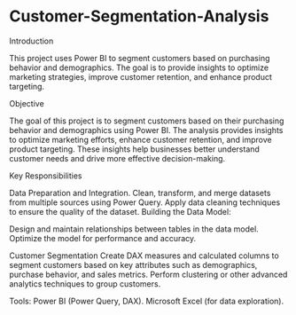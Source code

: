 # Customer-Segmentation-Analysis

Introduction

This project uses Power BI to segment customers based on purchasing behavior and demographics. 
The goal is to provide insights to optimize marketing strategies, improve customer retention, and enhance product targeting.

Objective

The goal of this project is to segment customers based on their purchasing behavior and demographics using Power BI. 
The analysis provides insights to optimize marketing efforts, enhance customer retention, and improve product targeting. 
These insights help businesses better understand customer needs and drive more effective decision-making.

Key Responsibilities

Data Preparation and Integration.
Clean, transform, and merge datasets from multiple sources using Power Query.
Apply data cleaning techniques to ensure the quality of the dataset.
Building the Data Model:

Design and maintain relationships between tables in the data model.
Optimize the model for performance and accuracy.

Customer Segmentation
Create DAX measures and calculated columns to segment customers based on key attributes such as demographics, purchase behavior, and sales metrics.
Perform clustering or other advanced analytics techniques to group customers.

Tools:
Power BI (Power Query, DAX).
Microsoft Excel (for data exploration).
